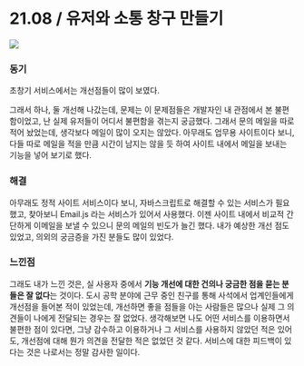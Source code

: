 # 21.08 / 유저와 소통 창구 만들기&#x20;

![](https://user-images.githubusercontent.com/59993347/174505542-fbae09b9-2bfe-4afe-8f32-6ad8a62182f5.jpg)

### 동기

초창기 서비스에서는 개선점들이 많이 보였다.&#x20;

그래서 하나, 둘 개선해 나갔는데, 문제는 이 문제점들은 개발자인 내 관점에서 본 불편함이었고, 난 실제 유저들이 어디서 불편함을 겪는지 궁금했다. 그래서 문의 메일을 따로 적어 놨었는데, 생각보다 메일이 많이 오지는 않았다. 아무래도 업무용 사이트이다 보니, 다들 따로 메일을 적을 만큼 시간이 남지는 않을 듯 하여 사이트 내에서 메일을 보내는 기능을 넣어 보기로 했다.

### 해결

아무래도 정적 사이트 서비스이다 보니, 자바스크립트로 해결할 수 있는 서비스가 필요했고, 찾아보니 Email.js 라는 서비스가 있어서 사용했다. 이젠 사이트 내에서 비교적 간단하게 이메일을 보낼 수 있으니 문의 메일의 빈도가 늘긴 했다. 내가 예상한 개선 점도 있었고, 의외의 궁금증을 가진 분들도 많이 있었다.

### 느낀점

그래도 내가 느낀 것은, 실 사용자 중에서 **기능 개선에 대한 건의나 궁금한 점을 묻는 분들은 잘 없다**는 것이다. 도시 공학 분야에 근무 중인 친구를 통해 사석에서 업계인들에게 개선점을 들어본 적이 있었는데, 개선하면 좋을 점들을 아는 사람들은 많으나 실제 그 의견들이 나에게 전달되는 경우는 잘 없었다. 생각해보면 나도 어떤 서비스를 이용하면서 불편한 점이 있다면, 그냥 감수하고 이용하거나 그 서비스를 사용하지 않았던 적은 있어도, 개선점에 대해 뭔가 의견을 전달한 적은 없었던 것 같다. 서비스에 대한 피드백이 있다는 것은 나로서는 정말 감사한 일이다.
